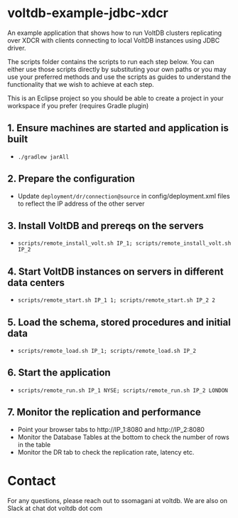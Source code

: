 # voltdb-example-jdbc-xdcr
An example application that shows how to run VoltDB clusters replicating over XDCR with clients
 connecting to local VoltDB instances using JDBC driver.
 
The scripts folder contains the scripts to run each step below. 
You can either use those scripts directly by substituting your own paths or you may use your preferred methods and use the scripts as guides
 to understand the functionality that we wish to achieve at each step.

This is an Eclipse project so you should be able to create a project in your workspace if you prefer (requires Gradle plugin)

## 1. Ensure machines are started and application is built
* `./gradlew jarAll`

## 2. Prepare the configuration
* Update `deployment/dr/connection@source` in config/deployment.xml files to reflect the IP address of the other server

## 3. Install VoltDB and prereqs on the servers
* `scripts/remote_install_volt.sh IP_1; scripts/remote_install_volt.sh IP_2`

## 4. Start VoltDB instances on servers in different data centers
* `scripts/remote_start.sh IP_1 1; scripts/remote_start.sh IP_2 2`

## 5. Load the schema, stored procedures and initial data
* `scripts/remote_load.sh IP_1; scripts/remote_load.sh IP_2`

## 6. Start the application
* `scripts/remote_run.sh IP_1 NYSE; scripts/remote_run.sh IP_2 LONDON` 

## 7. Monitor the replication and performance
* Point your browser tabs to http://IP_1:8080 and http://IP_2:8080
* Monitor the Database Tables at the bottom to check the number of rows in the table
* Monitor the DR tab to check the replication rate, latency etc.

# Contact
For any questions, please reach out to ssomagani at voltdb. We are also on Slack at chat dot voltdb dot com